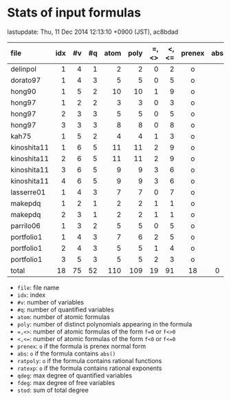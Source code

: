
# Stats of input formulas

lastupdate: Thu, 11 Dec 2014 12:13:10 +0900 (JST), ac8bdad

|                  file|idx|#v|#q|atom|poly|=,<>|<,<=|prenex|abs|ratpoly|ratexp|qdeg|fdeg|stod|
|:----|--:|--:|--:|--:|--:|--:|--:|:-:|:-:|:-:|:-:|--:|--:|--:|
|delinpol              | 1| 4| 1|  2| 2| 0| 2|o| | | | 3| 1|10|
|dorato97              | 1| 4| 3|  5| 5| 0| 5|o| | | | 4| 1|83|
|hong90                | 1| 5| 2| 10|10| 1| 9|o| | | | 2| 2|37|
|hong97                | 1| 2| 2|  3| 3| 0| 3|o| | | |12| 0|367|
|hong97                | 2| 3| 3|  5| 5| 0| 5|o| | | | 4| 0|226|
|hong97                | 3| 3| 3|  8| 8| 0| 8|o| | | | 4| 0|344|
|kah75                 | 1| 5| 2|  4| 4| 1| 3|o| | | | 2| 2|26|
|kinoshita11           | 1| 6| 5| 11|11| 2| 9|o| | | | 2| 1|45|
|kinoshita11           | 2| 6| 5| 11|11| 2| 9|o| | | | 2| 1|34|
|kinoshita11           | 3| 6| 5|  9| 9| 3| 6|o| | | | 2| 1|46|
|kinoshita11           | 4| 6| 5|  9| 9| 3| 6|o| | | | 2| 1|32|
|lasserre01            | 1| 4| 3|  7| 7| 0| 7|o| | | | 4| 1|27|
|makepdq               | 1| 2| 1|  2| 2| 1| 1|o| | | | 2| 2| 6|
|makepdq               | 2| 3| 1|  2| 2| 1| 1|o| | | | 2| 2| 9|
|parrilo06             | 1| 3| 2|  5| 5| 0| 5|o| | | | 4| 1|21|
|portfolio1            | 1| 4| 3|  7| 6| 2| 5|o| | | | 2| 1|22|
|portfolio1            | 2| 4| 3|  5| 5| 1| 4|o| | | | 2| 1|21|
|portfolio1            | 3| 5| 3|  5| 5| 2| 3|o| | | | 2| 1|22|
|total                 |18|75|52|110|109|19|91|18|0|0|0|57|19|1378|

- `file`: file name
- `idx`: index
- `#v`: number of variables
- `#q`: number of quantified variables
- `atom`: number of atomic formulas
- `poly`: number of distinct polynomials appearing in the formula
- `=,<>`: number of atomic formulas of the form `f=0` or `f<>0`
- `<,<=`: number of atomic formulas of the form `f<0` or `f<=0`
- `prenex`: `o` if the formula is prenex normal form
- `abs`: `o` if the formula contains `abs()`
- `ratpoly`: `o` if the formula contains rational functions
- `ratexp`: `o` if the formula contains rational exponents
- `qdeg`: max degree of quantified variables
- `fdeg`: max degree of free variables
- `stod`: sum of total degree


